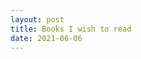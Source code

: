 ```yaml
---
layout: post
title: Books I wish to read
date: 2021-06-06
---
```


<!--
1. A heart full of burden - by T.N.Seshan
2. The degeneration of India - by T.N. Seshan
3. The Demon-haunted world - Carl Sagan
-->